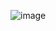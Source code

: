 ![image](https://github.com/giovanna-2008/giovanna-2008/assets/145015891/8ccc577f-9075-4443-a942-f2bcffeab4a6)
